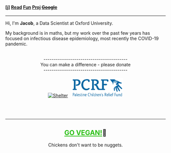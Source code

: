 <!DOCTYPE html>
<html>

<head>
    <meta charset="utf-8" />
    <link rel="stylesheet" href=".assets/style.css" />
    <link rel="icon" type="image/png" sizes="96x96" href=".assets/favicon-96x96.png">
    <title>[j]acob</title>
</head>

<body>
    <nav>
        <h4>
            <a href="/"><b>[j]</b></a>
            <a href="/recs/important">Read</a>
            <a href="/recs/media">Fun</a>
            <a href="/iffley/home">Proj</a>
            <strike><a href="/recs/tech">Google</a></strike>
        </h4>
    </nav>
    <hr />

  <p>Hi, I'm <b>Jacob</b>, a Data Scientist at Oxford University.</p>
  <p>My background is in maths, but my work over the past few years has focused on infectious disease epidemiology,
      most recently the COVID-19 pandemic.</p>

  <p align="center">
      <br>
      -----------------------------------------<br>
      You can make a difference - please donate<br>
      -----------------------------------------<br>
      <br>
      <a href="https://www.shelter.org.uk/" target="_blank"><img alt="Shelter" height="60px"
                src="https://images.ctfassets.net/6sxvmndnpn0s/1qQWlJLKM5rpZHETE32eLX/fc3c1d9f75930f9f5e4d4d0754806ec7/logo--d-england.png" /></a>
        &nbsp;
        <a href="https://www.pcrf.net/" target="_blank"><img alt="PCRF" height="60px"
                src="/assets/logos/pcrf.svg" /></a> <br />
      <br>
      <br>
      <br>
  </p>

  <footer>
      <hr />
      <h2 align="center"><a href="https://www.govegan.org.uk/why-go-vegan/" style="color: #29bf12;">GO VEGAN!</a>🌱
      </h2>
      <p align="center">Chickens don't want to be nuggets.</p>
  </footer>
</body>

</html>
